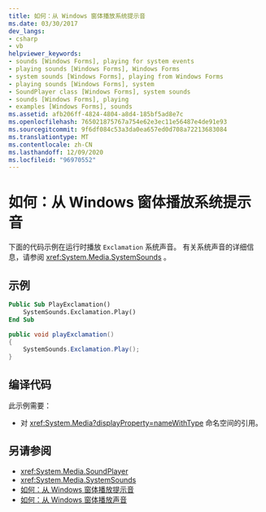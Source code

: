 ```yaml
---
title: 如何：从 Windows 窗体播放系统提示音
ms.date: 03/30/2017
dev_langs:
- csharp
- vb
helpviewer_keywords:
- sounds [Windows Forms], playing for system events
- playing sounds [Windows Forms], Windows Forms
- system sounds [Windows Forms], playing from Windows Forms
- playing sounds [Windows Forms], system
- SoundPlayer class [Windows Forms], system sounds
- sounds [Windows Forms], playing
- examples [Windows Forms], sounds
ms.assetid: afb206ff-4824-4804-a8d4-185bf5ad8e7c
ms.openlocfilehash: 765021875767a754e62e3ec11e56487e4de91e93
ms.sourcegitcommit: 9f6df084c53a3da0ea657ed0d708a72213683084
ms.translationtype: MT
ms.contentlocale: zh-CN
ms.lasthandoff: 12/09/2020
ms.locfileid: "96970552"
---
```

# <a name="how-to-play-a-system-sound-from-a-windows-form"></a>如何：从 Windows 窗体播放系统提示音
下面的代码示例在运行时播放 `Exclamation` 系统声音。 有关系统声音的详细信息，请参阅 <xref:System.Media.SystemSounds> 。  
  
## <a name="example"></a>示例  
  
```vb  
Public Sub PlayExclamation()  
    SystemSounds.Exclamation.Play()  
End Sub  
```  
  
```csharp  
public void playExclamation()  
{  
    SystemSounds.Exclamation.Play();  
}  
```  
  
## <a name="compiling-the-code"></a>编译代码  
 此示例需要：  
  
- 对 <xref:System.Media?displayProperty=nameWithType> 命名空间的引用。  
  
## <a name="see-also"></a>另请参阅

- <xref:System.Media.SoundPlayer>
- <xref:System.Media.SystemSounds>
- [如何：从 Windows 窗体播放提示音](how-to-play-a-beep-from-a-windows-form.md)
- [如何：从 Windows 窗体播放声音](how-to-play-a-sound-from-a-windows-form.md)
